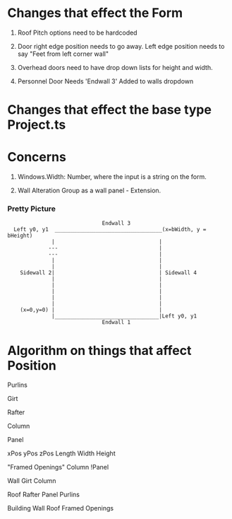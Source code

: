 # Changes that effect the Form

1. Roof Pitch options need to be hardcoded

2. Door right edge position needs to go away. Left edge position needs to say "Feet from left corner wall"

3. Overhead doors need to have drop down lists for height and width.

4. Personnel Door Needs 'Endwall 3' Added to walls dropdown

# Changes that effect the base type Project.ts

# Concerns

1. Windows.Width: Number, where the input is a string on the form.

2. Wall Alteration Group as a wall panel - Extension.

### Pretty Picture

                                  Endwall 3
      Left y0, y1  __________________________________(x=bWidth, y = bHeight)
                  |                                 |
                 ---                                |
                 ---                                |
                  |                                 |
                  |                                 |
        Sidewall 2|                                 | Sidewall 4
                  |                                 |
                  |                                 |
                  |                                 |
                  |                                 |
                  |                                 |
        (x=0,y=0) |                                 |
                  |_________________________________|Left y0, y1
                                  Endwall 1

# Algorithm on things that affect Position

Purlins

Girt

Rafter

Column

Panel

xPos
yPos
zPos
Length
Width
Height

"Framed Openings"
Column
!Panel

Wall
Girt
Column

Roof
Rafter
Panel
Purlins

Building
Wall
Roof
Framed Openings
